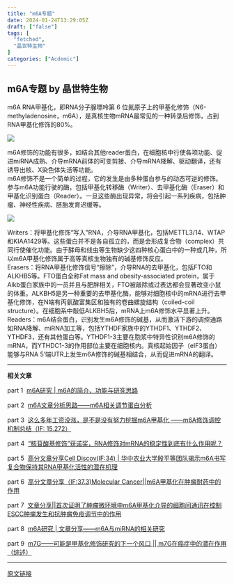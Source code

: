 ```yaml
---
title: "m6A专题"
date: 2024-01-24T13:29:05Z
draft: ["false"]
tags: [
  "fetched",
  "晶世特生物"
]
categories: ["Acdemic"]
---
```

m6A专题 by 晶世特生物
------
<div><section><span>m6A RNA<span>甲基化，即</span>RNA<span>分子腺嘌呤第 </span>6 <span>位氮原子上的甲基化修饰（</span>N6-methyladenosine<span>，</span>m6A<span>），是真核生物</span>mRNA<span>最常见的一种转录后修饰，占到</span>RNA<span>甲基化修饰的</span>80%<span>。</span></span></section><p><img data-ratio="0.38632162661737524" data-s="300,640" data-src="https://mmbiz.qpic.cn/mmbiz_png/ic9mLxMgPRAEnxp8gib0NDqm9IgdBThnS7lp1bDD5icSqoKN1mZRyE3Hd1Xfh7HTicpyMbDymlomPsQdoib6zbR7KJA/640?wx_fmt=png" data-type="png" data-w="541" src="https://mmbiz.qpic.cn/mmbiz_png/ic9mLxMgPRAEnxp8gib0NDqm9IgdBThnS7lp1bDD5icSqoKN1mZRyE3Hd1Xfh7HTicpyMbDymlomPsQdoib6zbR7KJA/640?wx_fmt=png"></p><section><span><span>m6A</span><span><span>修饰的功能有很多，如结合其他</span><span>reader</span><span>蛋白，在细胞核中行使各项功能、促进</span><span>miRNA</span><span>成熟、介导</span><span>mRNA</span><span>前体的可变剪接、介导</span><span>mRNA</span><span>降解、驱动翻译，还有诱导出核、</span><span>X</span><span>染色体失活等功能。</span></span></span></section><section><span><span>m6A</span>修饰不是一个简单的过程，它的发生是由多种蛋白参与的动态可逆的修饰。</span><span>参与</span><span>m6A</span><span>功能行驶的酶，包括甲基化转移酶（</span><span>Writer</span><span>）、去甲基化酶（</span><span>Eraser</span><span>）和甲基化识别蛋白（</span><span>Reader</span><span>）。一旦这些酶出现异常，将会引起一系列疾病，包括肿瘤、神经性疾病、胚胎发育迟缓等。</span></section><p><img data-ratio="0.7469879518072289" data-s="300,640" data-src="https://mmbiz.qpic.cn/mmbiz_png/ic9mLxMgPRAEnxp8gib0NDqm9IgdBThnS7O7kFNpWsPITBYUH3z5YW0zX1ANWENGCamBqAO0y0Dq4icaIiaBIric7Hw/640?wx_fmt=png" data-type="png" data-w="913" src="https://mmbiz.qpic.cn/mmbiz_png/ic9mLxMgPRAEnxp8gib0NDqm9IgdBThnS7O7kFNpWsPITBYUH3z5YW0zX1ANWENGCamBqAO0y0Dq4icaIiaBIric7Hw/640?wx_fmt=png"></p><section><span><span></span></span></section><section><span><span><span>Writers<span>：将甲基化修饰</span><span>“</span><span>写入</span><span>”RNA</span><span>，介导</span><span>RNA</span><span>甲基化</span></span><span><span>，包括</span><span>METTL3/14</span><span>、</span><span>WTAP</span><span>和</span><span>KIAA1429</span><span>等。这些蛋白并不是各自孤立的，而是会形成复合物（</span><span>complex</span><span>）共同行使催化功能。由于酵母和线虫等生物缺少这四种核心蛋白中的一种或几种，所以</span><span>m6A</span><span>甲基化修饰属于高等真核生物独有的碱基修饰反应。</span></span></span></span></section><section><span><span>Erasers<span>：将</span><span>RNA</span><span>甲基化修饰信号</span><span>“</span><span>擦除</span><span>”</span><span>，介导</span><span>RNA</span><span>的去甲基化</span></span><span><span>，包括</span><span>FTO</span><span>和</span><span>ALKHB5</span><span>等。</span></span></span><span>FTO</span><span>蛋白全称</span><span>Fat mass and obesity-associated protein</span><span>，属于</span><span>Alkb</span><span>蛋白家族中的一员并且与肥胖相关，</span><span>FTO</span><span>被敲除或过表达都会显著改变小鼠的体重。</span><span>ALKBH5</span><span>是另一种重要的去甲基化酶，能够对细胞核中的</span><span>mRNA</span><span>进行去甲基化修饰，在</span><span>N</span><span>端有丙氨酸富集区和独有的卷曲螺旋结构（</span><span>coiled-coil structure</span><span>）。在细胞系中敲低</span><span>ALKBH5</span><span>后，</span><span>mRNA</span><span>上</span><span>m6A</span><span>修饰水平显著上升。</span></section><section><span><span><span>Readers<span>：</span><span>m6A</span><span>结合蛋白，</span></span><span><span>识别发生</span><span>m6A</span><span>修饰的碱基，从而激活下游的调控通路如</span><span>RNA</span><span>降解、</span><span>miRNA</span><span>加工等，包括</span><span>YTHDF</span><span>家族中的</span><span>YTHDF1</span><span>、</span><span>YTHDF2</span><span>、</span><span>YTHDF3</span><span>，还有其他蛋白等。</span><span>YTHDF1-3</span><span>主要在胞浆中特异性识别</span><span>m6A</span><span>修饰的</span><span>mRNA</span><span>，而</span><span>YTHDC1-3</span><span>的作用部位主要在细胞核内。真核起始因子（</span><span>eIF3</span><span>蛋白）能够与</span><span>RNA 5</span><span>’端</span><span>UTR</span><span>上发生</span><span>m6A</span><span>修饰的碱基相结合，从而促进</span><span>mRNA</span><span>的翻译。</span></span></span><span><p></p></span></span></section><hr><section><span><span><span><span></span></span></span></span></section><section><section powered-by="xiumi.us"><section><section powered-by="xiumi.us"><section><p><strong>相关文章</strong></p></section></section></section></section></section><section><span><span><span></span></span></span></section><p>part 1  <a target="_blank" href="http://mp.weixin.qq.com/s?__biz=Mzg4Njk3Njg1Mg==&amp;mid=2247484015&amp;idx=1&amp;sn=b7784cb4d8f02f237065a0a19458c8e0&amp;chksm=cf903a54f8e7b342d6c7aa1321571f0d7a71a4478a8cd9d4b11606b117ca2e043730f0eb80f1&amp;scene=21#wechat_redirect" textvalue="m6A研究 | m6A的简介、功能与研究思路" linktype="text" imgurl="" imgdata="null" data-itemshowtype="0" tab="innerlink" data-linktype="2">m6A研究 | m6A的简介、功能与研究思路</a><br></p><p>part 2  <a target="_blank" href="http://mp.weixin.qq.com/s?__biz=Mzg4Njk3Njg1Mg==&amp;mid=2247484224&amp;idx=1&amp;sn=2f6631828818bc07a2e21a3dc1b7a64e&amp;chksm=cf903b7bf8e7b26db5bc5ca58c32bacbd39a4c4b97d41991dc45f9e4f44113159a3992df1157&amp;scene=21#wechat_redirect" textvalue="m6A文章分析思路——m6A相关调节蛋白分析" linktype="text" imgurl="" imgdata="null" data-itemshowtype="8" tab="innerlink" data-linktype="2">m6A文章分析思路——m6A相关调节蛋白分析</a><br></p><p>part 3  <a target="_blank" href="http://mp.weixin.qq.com/s?__biz=Mzg4Njk3Njg1Mg==&amp;mid=2247484268&amp;idx=1&amp;sn=97ad7839ac248494bbe366b05c95029a&amp;chksm=cf903b57f8e7b2417ef574f60b8f7405f33a9ca51bf7e5497876469f46289bbf5c499f09822c&amp;scene=21#wechat_redirect" textvalue="这么多年工资没涨，是不是没有努力挖掘m6A甲基化 ——m6A修饰调控机制总结（IF: 15.272）" linktype="text" imgurl="" imgdata="null" data-itemshowtype="0" tab="innerlink" data-linktype="2">这么多年工资没涨，是不是没有努力挖掘m6A甲基化 ——m6A修饰调控机制总结（IF: 15.272）</a><br></p><p>part 4  <a target="_blank" href="http://mp.weixin.qq.com/s?__biz=Mzg4Njk3Njg1Mg==&amp;mid=2247484291&amp;idx=1&amp;sn=9be7bf2ff4983c489d080272aa9f2644&amp;chksm=cf903bb8f8e7b2aea0c5b64762659efd7d83e81157ef55bb6ccd784c3a3dcd3002f151685d89&amp;scene=21#wechat_redirect" textvalue="“核苷酸基修饰”获诺奖，RNA修饰对mRNA的稳定性到底有什么作用呢？" linktype="text" imgurl="" imgdata="null" data-itemshowtype="0" tab="innerlink" data-linktype="2">“核苷酸基修饰”获诺奖，RNA修饰对mRNA的稳定性到底有什么作用呢？</a><br></p><p>part 5  <a target="_blank" href="http://mp.weixin.qq.com/s?__biz=Mzg4Njk3Njg1Mg==&amp;mid=2247484297&amp;idx=1&amp;sn=38eb8180d198b3f99ece092c0d01b563&amp;chksm=cf903bb2f8e7b2a409f47bb56d8b6303cf570465277cf57aead9365322c86e5d230b86e9470a&amp;scene=21#wechat_redirect" textvalue="高分文章分享Cell Discov(IF:34) | 华中农业大学殷平等团队揭示m6A书写复合物保持其RNA甲基化活性的潜在机理" linktype="text" imgurl="" imgdata="null" data-itemshowtype="0" tab="innerlink" data-linktype="2">高分文章分享Cell Discov(IF:34) | 华中农业大学殷平等团队揭示m6A书写复合物保持其RNA甲基化活性的潜在机理</a><br></p><p>part 6  <a target="_blank" href="http://mp.weixin.qq.com/s?__biz=Mzg4Njk3Njg1Mg==&amp;mid=2247484346&amp;idx=1&amp;sn=4ac00ead816ad20c47d78d9a74771b38&amp;chksm=cf903b81f8e7b29730534440bd631fe74586650d13dd4aadfb3d4ca51ad5d565349387e11289&amp;scene=21#wechat_redirect" textvalue="高分文章分享（IF:37.3)Molecular Cancer||m6A甲基化在肿瘤耐药中的作用" linktype="text" imgurl="" imgdata="null" data-itemshowtype="0" tab="innerlink" data-linktype="2">高分文章分享（IF:37.3)Molecular Cancer||m6A甲基化在肿瘤耐药中的作用</a><br></p><p>part 7  <a target="_blank" href="http://mp.weixin.qq.com/s?__biz=Mzg4Njk3Njg1Mg==&amp;mid=2247484375&amp;idx=1&amp;sn=4fa2b5bce2259ac51e71b140cf64e131&amp;chksm=cf903becf8e7b2facba26eb55c907697a7f98143498e321f8f36c8b77daba06fc70e6b5c83a8&amp;scene=21#wechat_redirect" textvalue="文章分享||首次证明了肿瘤微环境中m6A甲基化介导的细胞间通讯在控制ESCC肿瘤发生和抗肿瘤免疫调节中的作用" linktype="text" imgurl="" imgdata="null" data-itemshowtype="0" tab="innerlink" data-linktype="2">文章分享||首次证明了肿瘤微环境中m6A甲基化介导的细胞间通讯在控制ESCC肿瘤发生和抗肿瘤免疫调节中的作用</a><br></p><p>part 8  <a target="_blank" href="http://mp.weixin.qq.com/s?__biz=Mzg4Njk3Njg1Mg==&amp;mid=2247484388&amp;idx=1&amp;sn=21852618cd7c4146632293c0562bbffa&amp;chksm=cf903bdff8e7b2c9d11b9e94d19458c9ce78210662da21b4a79ef65de54ed936eb057df097d8&amp;scene=21#wechat_redirect" textvalue="m6A研究 | 文章分享——m6A与miRNA的相关研究" linktype="text" imgurl="" imgdata="null" data-itemshowtype="0" tab="innerlink" data-linktype="2">m6A研究 | 文章分享——m6A与miRNA的相关研究</a><br></p><p>part 9  <a target="_blank" href="http://mp.weixin.qq.com/s?__biz=Mzg4Njk3Njg1Mg==&amp;mid=2247484434&amp;idx=1&amp;sn=608cfe6258aa7445ab932eb4f201aa11&amp;chksm=cf903c29f8e7b53f484ee3baa0b0b479be819cacffa072b29e709c10aae04e4bcba072f2fbb7&amp;scene=21#wechat_redirect" textvalue="m7G——可能是甲基化修饰研究的下一个风口 || m7G在癌症中的潜在作用（综述）" linktype="text" imgurl="" imgdata="null" data-itemshowtype="0" tab="innerlink" data-linktype="2">m7G——可能是甲基化修饰研究的下一个风口 || m7G在癌症中的潜在作用（综述）</a><br></p><p><mp-style-type data-value="3"></mp-style-type></p></div>  
<hr>
<a href="https://mp.weixin.qq.com/s/2bdwEoG0NtsjNdaiKJZzXA",target="_blank" rel="noopener noreferrer">原文链接</a>
